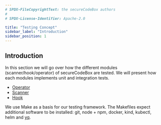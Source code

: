 ```yaml
---
# SPDX-FileCopyrightText: the secureCodeBox authors
#
# SPDX-License-Identifier: Apache-2.0

title: "Testing Concept"
sidebar_label: "Introduction"
sidebar_position: 1
---
```


## Introduction
In this section we will go over how the different modules (scanner/hook/operator) of secureCodeBox are tested. 
We will present how each modules implements unit and integration tests.
* [Operator](/docs/contributing/test-concept/operator-test)
* [Scanner](/docs/contributing/test-concept/scanner-test)
* [Hook](/docs/contributing/test-concept/hook-test)
  
We use Make as a basis for our testing framework. The Makefiles expect additional software to be installed:
git, node + npm, docker, kind, kubectl, helm and [yq](https://github.com/mikefarah/yq/).
